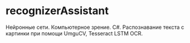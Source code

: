 # recognizerAssistant
Нейронные сети. Компьютерное зрение. C#. Распознавание текста с картинки при помощи UmguCV, Tesseract LSTM OCR.
